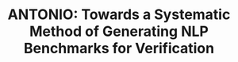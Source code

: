 ---
title:          "ANTONIO: Towards a Systematic Method of Generating NLP Benchmarks for Verification"
selected:       true
pub:            "Proc. 6th Workshop on Formal Methods for ML-Enabled Autonomous Systems (FoMLAS)"
pub_date:       "July 2023"
authors:
 - M. Casadio
 - L. Arnaboldi
 - M. L. Daggitt 
 - <b>O. Isac</b>
 - T. Dinkar
 - D. Kienitz
 - V. Rieser 
 - E. Komendantskaya
links:
  PDF: https://easychair.org/publications/open/9ZGS
---
